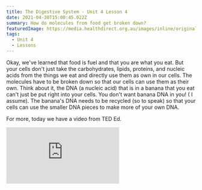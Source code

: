 ```yaml
---
title: The Digestive System - Unit 4 Lesson 4
date: 2021-04-30T15:00:45.022Z
summary: How do molecules from food get broken down?
featuredImage: https://media.healthdirect.org.au/images/inline/original/digestive-system-illustration-26535a.gif
tags:
  - Unit 4
  - Lessons
---
```

Okay, we've learned that food is fuel and that you are what you eat. But your cells don't just take the carbohydrates, lipids, proteins, and nucleic acids from the things we eat and directly use them as own in our cells. The molecules have to be broken down so that our cells can use them as their own. Think about it, the DNA (a nucleic acid) that is in a banana that you eat can't just be put right into your cells. You don't want banana DNA in you! ( I assume). The banana's DNA needs to be recycled (so to speak) so that your cells can use the smaller DNA pieces to make more of your own DNA.

For more, today we have a video from TED Ed.

<div class="youtube-container"><iframe class="responsive-iframe" src="https://www.youtube.com/embed/Og5xAdC8EUI" frameborder="0" allow="accelerometer; autoplay; clipboard-write; encrypted-media; gyroscope; picture-in-picture" allowfullscreen></iframe></div>